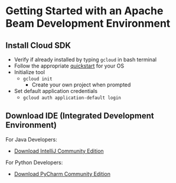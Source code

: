 # Getting Started with an Apache Beam Development Environment

## Install Cloud SDK
* Verify if already installed by typing `gcloud` in bash terminal 
* Follow the appropriate [quickstart](https://cloud.google.com/sdk/docs/quickstarts) for your OS
* Initialize tool
  * `gcloud init`
    * Create your own project when prompted
* Set default application credentials
  * `gcloud auth application-default login`

## Download IDE (Integrated Development Environment)

For Java Developers:
* [Download IntelliJ Community Edition](https://www.jetbrains.com/idea/download)

For Python Developers:
* [Download PyCharm Community Edition](https://www.jetbrains.com/pycharm/download)
